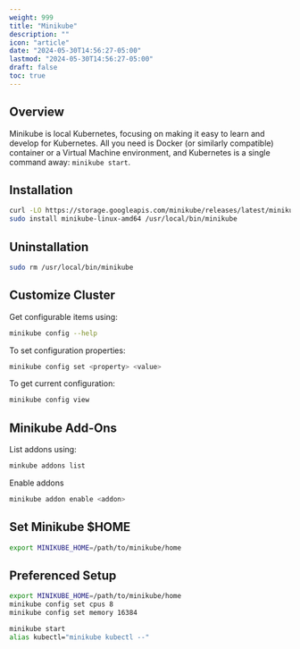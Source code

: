```yaml
---
weight: 999
title: "Minikube"
description: ""
icon: "article"
date: "2024-05-30T14:56:27-05:00"
lastmod: "2024-05-30T14:56:27-05:00"
draft: false
toc: true
---
```


## Overview

Minikube is local Kubernetes, focusing on making it easy to learn and develop for Kubernetes.
All you need is Docker (or similarly compatible) container or a Virtual Machine environment, and Kubernetes is a single command away: `minikube start`.

## Installation

```bash
curl -LO https://storage.googleapis.com/minikube/releases/latest/minikube-linux-amd64
sudo install minikube-linux-amd64 /usr/local/bin/minikube
```

## Uninstallation

```bash
sudo rm /usr/local/bin/minikube
```

## Customize Cluster

Get configurable items using:

```bash
minikube config --help
```

To set configuration properties:

```bash
minikube config set <property> <value>
```

To get current configuration:

```bash
minikube config view
```

## Minikube Add-Ons 

List addons using:

```bash
minkube addons list
```

Enable addons

```bash
minikube addon enable <addon>
```

## Set Minikube $HOME 

```bash
export MINIKUBE_HOME=/path/to/minikube/home
```

## Preferenced Setup

```bash
export MINIKUBE_HOME=/path/to/minikube/home
minikube config set cpus 8
minikube config set memory 16384

minikube start
alias kubectl="minikube kubectl --"
```
